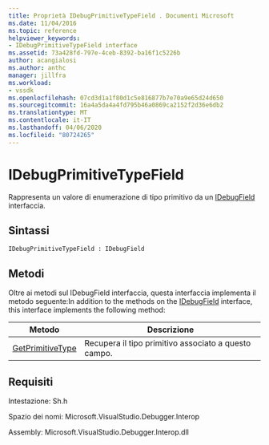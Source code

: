 ```yaml
---
title: Proprietà IDebugPrimitiveTypeField . Documenti Microsoft
ms.date: 11/04/2016
ms.topic: reference
helpviewer_keywords:
- IDebugPrimitiveTypeField interface
ms.assetid: 73a428fd-797e-4ceb-8392-ba16f1c5226b
author: acangialosi
ms.author: anthc
manager: jillfra
ms.workload:
- vssdk
ms.openlocfilehash: 07cd3d1a1f80d1c5e816877b7e70a9e65d24d650
ms.sourcegitcommit: 16a4a5da4a4fd795b46a0869ca2152f2d36e6db2
ms.translationtype: MT
ms.contentlocale: it-IT
ms.lasthandoff: 04/06/2020
ms.locfileid: "80724265"
---
```

# <a name="idebugprimitivetypefield"></a>IDebugPrimitiveTypeField
Rappresenta un valore di enumerazione di tipo primitivo da un [IDebugField](../../../extensibility/debugger/reference/idebugfield.md) interfaccia.

## <a name="syntax"></a>Sintassi

```
IDebugPrimitiveTypeField : IDebugField
```

## <a name="methods"></a>Metodi
 Oltre ai metodi sul IDebugField interfaccia, questa interfaccia implementa il metodo seguente:In addition to the methods on the [IDebugField](../../../extensibility/debugger/reference/idebugfield.md) interface, this interface implements the following method:

|Metodo|Descrizione|
|------------|-----------------|
|[GetPrimitiveType](../../../extensibility/debugger/reference/idebugprimitivetypefield-getprimitivetype.md)|Recupera il tipo primitivo associato a questo campo.|

## <a name="requirements"></a>Requisiti
 Intestazione: Sh.h

 Spazio dei nomi: Microsoft.VisualStudio.Debugger.Interop

 Assembly: Microsoft.VisualStudio.Debugger.Interop.dll
